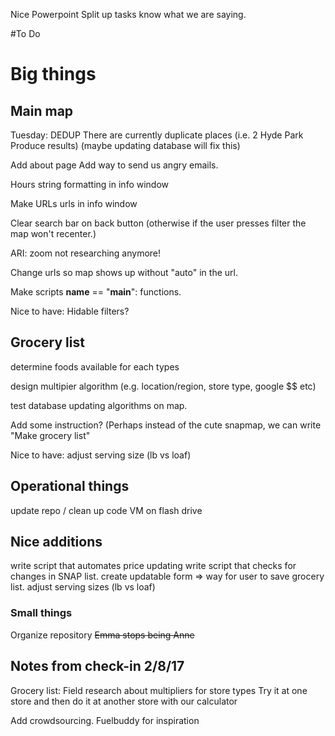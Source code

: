Nice Powerpoint
Split up tasks know what we are saying.

#To Do
# Big things
## Main map

Tuesday:
DEDUP
There are currently duplicate places (i.e. 2 Hyde Park Produce results) (maybe updating database will fix this)

Add about page
Add way to send us angry emails.

Hours string formatting in info window

Make URLs urls in info window

Clear search bar on back button (otherwise if the user presses filter the map won't recenter.)

ARI: zoom not researching anymore!

Change urls so map shows up without "auto" in the url.

Make scripts __name__ == "__main__": functions.

Nice to have:
Hidable filters?

## Grocery list
determine foods available for each types

design multipier algorithm (e.g. location/region, store type, google $$ etc)

test database updating algorithms on map.

Add some instruction? (Perhaps instead of the cute snapmap, we can write "Make grocery list" 

Nice to have:
adjust serving size (lb vs loaf)

## Operational things
update repo / clean up code
VM on flash drive

## Nice additions
write script that automates price updating
write script that checks for changes in SNAP list.
create updatable form => way for user to save grocery list.
adjust serving sizes (lb vs loaf)

### Small things
Organize repository
~~Emma stops being Anne~~

## Notes from check-in 2/8/17
Grocery list: 
Field research about multipliers for store types
Try it at one store and then do it at another store with our calculator

Add crowdsourcing. 
	Fuelbuddy for inspiration


